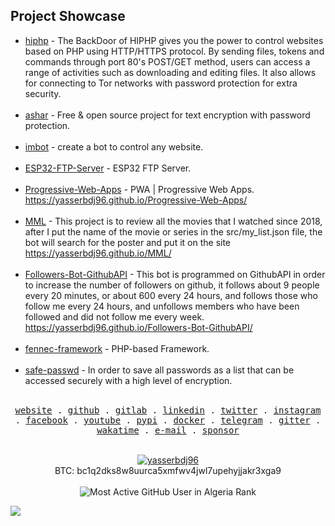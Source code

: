 ## Project Showcase
- [hiphp](https://github.com/yasserbdj96/hiphp) - The BackDoor of HIPHP gives you the power to control websites based on PHP using HTTP/HTTPS protocol. By sending files, tokens and commands through port 80's POST/GET method, users can access a range of activities such as downloading and editing files. It also allows for connecting to Tor networks with password protection for extra security.</br></br>
- [ashar](https://github.com/yasserbdj96/ashar) - Free & open source project for text encryption with password protection.</br></br>
- [imbot](https://github.com/yasserbdj96/imbot) - create a bot to control any website.</br></br>
- [ESP32-FTP-Server](https://github.com/yasserbdj96/ESP32-FTP-Server) - ESP32 FTP Server.</br></br>
- [Progressive-Web-Apps](https://github.com/yasserbdj96/Progressive-Web-Apps) - PWA | Progressive Web Apps. https://yasserbdj96.github.io/Progressive-Web-Apps/</br></br>
- [MML](https://github.com/yasserbdj96/MML) - This project is to review all the movies that I watched since 2018, after I put the name of the movie or series in the src/my_list.json file, the bot will search for the poster and put it on the site https://yasserbdj96.github.io/MML/</br></br>
- [Followers-Bot-GithubAPI](https://github.com/yasserbdj96/Followers-Bot-GithubAPI) - This bot is programmed on GithubAPI in order to increase the number of followers on github, it follows about 9 people every 20 minutes, or about 600 every 24 hours, and follows those who follow me every 24 hours, and unfollows members who have been followed and did not follow me every week. https://yasserbdj96.github.io/Followers-Bot-GithubAPI/</br></br>
- [fennec-framework](https://github.com/yasserbdj96/fennec-framework) - PHP-based Framework.</br></br>
- [safe-passwd](https://github.com/yasserbdj96/safe-passwd) - In order to save all passwords as a list that can be accessed securely with a high level of encryption.</br></br>


<p align="center">
  <samp>
    <a href="https://yasserbdj96.github.io/">website</a> .
    <a href="https://github.com/yasserbdj96">github</a> .
    <a href="https://gitlab.com/yasserbdj96">gitlab</a> .
    <a href="https://www.linkedin.com/in/yasserbdj96">linkedin</a> .
    <a href="https://twitter.com/yasserbdj96">twitter</a> .
    <a href="https://instagram.com/yasserbdj96">instagram</a> .
    <a href="https://www.facebook.com/yasserbdj96">facebook</a> .
    <a href="https://www.youtube.com/@yasserbdj96">youtube</a> .
    <a href="https://pypi.org/user/yasserbdj96">pypi</a> .
    <a href="https://hub.docker.com/u/yasserbdj96">docker</a> .
    <a href="https://t.me/yasserbdj96">telegram</a> .
    <a href="https://gitter.im/yasserbdj96/yasserbdj96">gitter</a> .
    <a href="https://wakatime.com/@yasserbdj96">wakatime</a> .
    <a href="mailto:yasser.bdj96@gmail.com">e-mail</a> .
    <a href="https://ko-fi.com/yasserbdj96">sponsor</a>
  </samp>
</p>


<br>
<div align="center">
    <a href="https://ko-fi.com/yasserbdj96">
        <img src="https://ko-fi.com/img/githubbutton_sm.svg" alt="yasserbdj96">
    </a><br>
    BTC: bc1q2dks8w8uurca5xmfwv4jwl7upehyjjakr3xga9<br><br>
    <!--img src="https://visitor-badge.laobi.icu/badge?page_id=yasserbdj96&format=true" alt="yasserbdj96 Visitors"--> 
    <img src="https://eney6oltpbr3kt.m.pipedream.net/" alt="Most Active GitHub User in Algeria Rank"> 
</div>


![](https://hit.yhype.me/github/profile?user_id=24677945)
